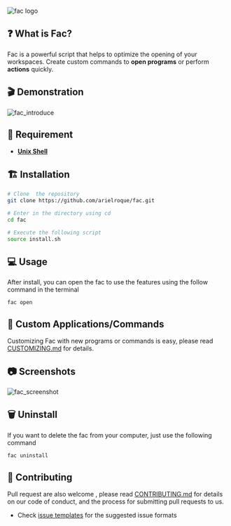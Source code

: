 
![fac logo](https://user-images.githubusercontent.com/17733053/76709507-04f29100-66de-11ea-9a8a-0b6a81d588aa.png)


## :question: What is Fac?
Fac is a powerful script that helps to optimize the opening of your workspaces. Create custom commands to **open programs** or perform **actions** quickly.

## :clapper: Demonstration

![fac_introduce](https://user-images.githubusercontent.com/17733053/103103614-eb815c80-4600-11eb-9a2b-e34cb5a9165c.gif)

## :bookmark: Requirement

- [**Unix Shell**](https://en.wikipedia.org/wiki/Bash_(Unix_shell))

## :building_construction: Installation

```bash
# Clone  the repository
git clone https://github.com/arielroque/fac.git

# Enter in the directory using cd
cd fac

# Execute the following script
source install.sh

```
## :computer: Usage

After install, you can open the fac to use the features using the follow command in the terminal 
```
fac open
```
## :wrench: Custom Applications/Commands

Customizing Fac with new programs or commands is easy, please read [CUSTOMIZING.md](/CUSTOMIZING.md) for details.

## :camera: Screenshots
![fac_screenshot](https://user-images.githubusercontent.com/17733053/103104782-115e2f80-4608-11eb-8f6a-726bf955cd9d.png)


## :wastebasket: Uninstall

If you want to delete the fac from your computer, just use the following command

```bash
fac uninstall
```
## :rocket: Contributing

Pull request are also welcome , please read  [CONTRIBUTING.md](/CONTRIBUTING.md)  for details on our code of conduct, and the process for submitting pull requests to us.
    
-   Check  [issue templates](https://github.com/arielroque/Mi-action/issues)  for the suggested issue formats

